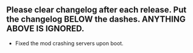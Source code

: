 Please clear changelog after each release.
Put the changelog BELOW the dashes. ANYTHING ABOVE IS IGNORED.
-----------------
- Fixed the mod crashing servers upon boot.
